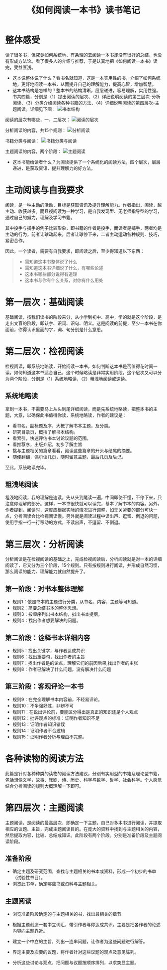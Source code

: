 ﻿---
layout: post
title: 《如何阅读一本书》读书笔记
category: 读书
tags: study book
keywords: 阅读
description: 介绍了如何系统地，更好地阅读一本书，从而提升自己的理解能力，提高心智，增加智慧。
---

# 整体感受

读了很多书，但究竟如何系统地、有条理的去阅读一本书却没有很好的总结，也没有形成方法论。看了很多人的介绍与推荐，于是认真地把《如何阅读一本书》读完，受益匪浅。

- 这本说整体说了什么？看书名就知道，这是一本实用性的书，介绍了如何系统地，更好地阅读一本书，从而提升自己的理解能力，提高心智，增加智慧。
- 这本书结构是怎样的？整本书的结构清晰，层层递进，容易理解，实用性强。书共四篇，分别是（1）提出阅读的层次、（2）详细说明阅读的第三层次-分析阅读、（3）分类介绍阅读各种书籍的方法、（4）详细说明阅读的第四层次-主题阅读。详细见下图：
![书本结构][1]

阅读的层次有哪些，一、二层次：
![阅读的层次][2]

分析阅读的内容，共15个规则：
![分析阅读][3]

书籍分类与阅读：
![书籍分类与阅读][4]

主题阅读的内容，两个阶段：
![主题阅读][5]

- 这本书能给读者什么？为阅读提供了一个系统化的阅读方法，四个层次，层层递进，是获取资讯、提升理解力的好方法。

# 主动阅读与自我要求
阅读，是一种主动的活动，目标是获取资讯及提升理解能力。作者指出，阅读，越主动、收获越多。而且视阅读为一种学习，是自我发现型、无老师指导型的学习，通过自己的努力，理解及学习书籍。

其中投手与捕手的例子比较形象，即书籍的作者是投手，而读者是捕手，两者均是主动的行为，前者让球动起来，后者让球停下来，二者主动运动各种规则、技巧，紧密合作。

因此，一个读者，需要有自我要求，即阅读之后，至少得知道以下东西：

> - 需知道这本书整体说了什么
> - 需知道这本书详细说了什么，有哪些论述
> - 这本书哪些部分说得有道理
> - 这本书与你有什么关系，对你有什么用处

# 第一层次：基础阅读
基础阅读，按我们读书的阶段来分，从小学到初中、高中，学的就是这个阶段，是走出文盲的阶段，即认字、识词、识句、明义。这是阅读的前提，至少一本书在你面前，你得认识里面的字，词、句分别是什么意思。

# 第二层次：检视阅读
检视阅读，即系统地略读，开始阅读一本书，如何判断这本书是否值得花时间一读，如何知道这本书适合自己，这个时候略读是非常实用阶段。这个层次又可以分为两个阶段，分别是（1）系统地略读、（2）粗浅地阅读或速读。
## 系统地略读
拿到一本书，不需要马上从头到尾详细阅读，而是先系统地略读，把整本书的主题，大意，以确保此书值得你读，系统地略读，作者的建议是：

- 看书名，副标题及序，大概了解书本主题，及分类。
- 研究目录页，概括了解书本结构。
- 看索引，快速评估书本讨论议题的范围。
- 看推荐序，出版介绍，初步了解主旨
- 挑与主题相关的篇章看看，阅读这些篇章的开头与结尾的摘要。
- 随便翻翻，偶尔读几页，随时留意主题，最后几页及后记。

至此，系统略读完毕。

## 粗浅地阅读
粗浅地阅读，我的理解是速读，先从头到尾读一遍，中间即使不懂，不停下来，只注意你理解的部分。这样，一本书很快就可以读完，基本了解书本的内容。另外，作者提到，阅读时，速度应根据实际的情况进行调整，如无关紧要的部分可快一点，分析阅读会比检视阅读慢。另外就是阅读过程中读出声、逗留、倒退的问题，使用手指一行一行移动的方式，不读出声，不逗留、不倒退。

# 第三层次：分析阅读
分析阅读是在检视阅读的基础之上，完成检视阅读后，分析阅读就是对一本的详细阅读了，它又分为三个阶段，15个规则。只有按规则进行阅读，并形成自然习惯，那么阅读的能力、理解能力就自然提升了。
## 第一阶段：对书本整体理解

- 规则1：依照书本的主题进行分类，从书名、内容、主题等可知道。
- 规则2：简要总结书本的整体思想。
- 规则3：按顺序列出书本结构，拟出书本提纲。
- 规则4：找出作者想要解决的问题。

## 第二阶段：诠释书本详细内容

- 规则5：找出关键字，与作者达成共识
- 规则6：找出重要句，找出作者的主旨
- 规则7：找出作者是的论点，理解它们的前因后果,找出作者的主张
- 规则8：作者已解决了什么问题，没有解决什么问题

## 第三阶段：客观评论一本书

- 规则9：在完全理解书本内容前，不轻易评论。
- 规则10：不争强好胜，非辨不可
- 规则11：在说出评论前，要能区分得出是真正的知识还是个人观点
- 规则12：批评观点的标准：证明作者知识不足
- 规则13：证明作者知识错误
- 规则14：证明作者不合逻辑
- 规则15：证明作者分析与理由不完整。

# 各种读物的阅读方法
此篇是针对各种种类的读物的阅读方法建议，分别有实用型的书籍及理论型书籍，包括想像文学，故事、戏剧、诗、历史、科学与数学、哲学、社会科学。个人感觉结合分析阅读的规则大概理解一下即可。

# 第四层次：主题阅读

主题阅读，是阅读的最高层次，即确定一下主题，自己对多本书进行阅读，并提取相应的议题、主旨，完成主题阅读目的。在庞大的资料中找到与主题相关的内容，然后提取内容，比较、总结成知识。此阶段有两个阶段。分别是准备阶段及主题阅读阶段。

## 准备阶段

- 确定主题及研究范围，查找与主题相关的书本或资料，形成一个初步的书单（试验性书目）。
- 浏览此书单，确定哪些书或资料与主题相关。

## 主题阅读

- 浏览准备阶段确定的与主题相关的书，找出最相关的章节
- 根据主题创造一套中立词汇，带引作者与你达成共识。主要是把各作者的论述内容向主题靠近。
- 建立一个中立的主旨，列出一连串问题，让作者为这些问题进行解答。
- 界定主要及次要的议题，将作者针对这些议题的观点及意见陈列。
- 分析这些讨论与观点，把问题与议题按顺序排列，以求突显主题。




  [1]: http://static.zybuluo.com/miansheng/inwxtk5i6q5ofxn6hfnvbz6o/image_1b87g624k156n1j90kov1c1f198gg.png
  [2]: http://static.zybuluo.com/miansheng/iwr9e4ki6ma0yz4v3e070hgx/image_1b87gao69tv1t0r138f1ucp10nqt.png
  [3]: http://static.zybuluo.com/miansheng/dip8ldw4ezgqz41qt82r5qub/image_1b87gc9aebfb5mbmer1imcime1a.png
  [4]: http://static.zybuluo.com/miansheng/n29ubk7159uu6b57mokeorq3/image_1b87gdt9g11s2io4u804l31daj1n.png
  [5]: http://static.zybuluo.com/miansheng/ro0tv4shjdoil66ojrx38zuh/image_1b87gf4sd1kb0sppkgo1tg217eu24.png
